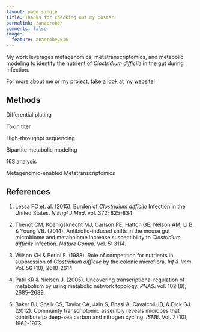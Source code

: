 ```yaml
---
layout: page_single
title: Thanks for checking out my poster!
permalink: /anaerobe/
comments: false
image:
  feature: anaerobe2016
---
```


My work leverages metagenomics, metatranscriptomics, and metabolic modeling to identify the nutrient of *Clostridium difficile* in the gut during infection.

For more about me or my project, take a look at my [website](http://mjenior.github.io)!

Methods
---------------------

Differential plating

Toxin titer 

High-throughpt sequencing

Bipartite metabolic modeling

16S analysis

Metagenomic-enabled Metatranscriptomics



References
---------------------

1. Lessa FC et. al. (2015). Burden of *Clostridium difficile* Infection in the United States. *N Engl J Med*. vol. 372; 825-834.

2. Theriot CM, Koenigsknecht MJ, Carlson PE, Hatton GE, Nelson AM, Li B, & Young VB. (2014). Antibiotic-induced shifts in the mouse gut microbiome and metabolome increase susceptibility to *Clostridium difficile* infection. *Nature Comm*. Vol. 5: 3114.

3. Wilson KH & Perini F. (1988). Role of competition for nutrients in suppression of *Clostridium difficile* by the colonic microflora. *Inf & Imm*. Vol. 56 (10); 2610-2614.

4. Patil KR & Nielsen J. (2005). Uncovering transcriptional regulation of metabolism by using metabolic network topology. *PNAS*. vol. 102 (8); 2685–2689.

5. Baker BJ, Sheik CS, Taylor CA, Jain S, Bhasi A, Cavalcoli JD, & Dick GJ. (2012). Community transcriptomic assembly reveals microbes that contribute to deep-sea carbon and nitrogen cycling. *ISME*. Vol. 7 (10); 1962-1973.

